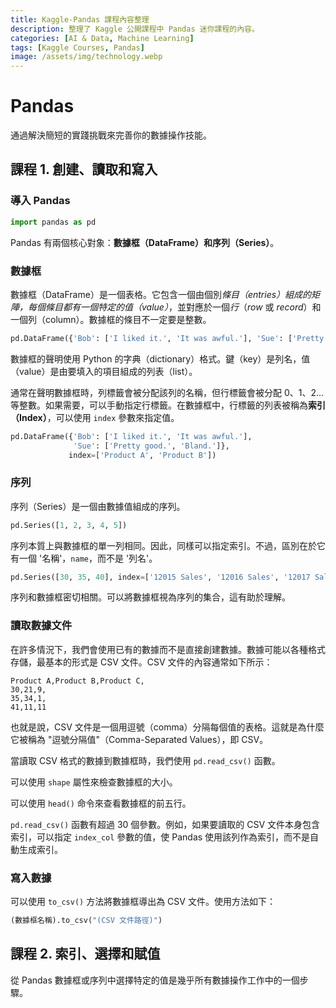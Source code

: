 ```yaml
---
title: Kaggle-Pandas 課程內容整理
description: 整理了 Kaggle 公開課程中 Pandas 迷你課程的內容。
categories: [AI & Data, Machine Learning]
tags: [Kaggle Courses, Pandas]
image: /assets/img/technology.webp
---
```

# Pandas
通過解決簡短的實踐挑戰來完善你的數據操作技能。

## 課程 1. 創建、讀取和寫入
### 導入 Pandas
```python
import pandas as pd
```
Pandas 有兩個核心對象：**數據框（DataFrame）**和**序列（Series）**。

### 數據框
數據框（DataFrame）是一個表格。它包含一個由個別*條目（entries）*組成的矩陣，每個條目都有一個特定的*值（value）*，並對應於一個*行*（*row* 或 *record*）和一個列（column）。數據框的條目不一定要是整數。
```python
pd.DataFrame({'Bob': ['I liked it.', 'It was awful.'], 'Sue': ['Pretty good.', 'Bland.']})
```
數據框的聲明使用 Python 的字典（dictionary）格式。鍵（key）是列名，值（value）是由要填入的項目組成的列表（list）。

通常在聲明數據框時，列標籤會被分配該列的名稱，但行標籤會被分配 0、1、2...等整數。如果需要，可以手動指定行標籤。在數據框中，行標籤的列表被稱為**索引（Index）**，可以使用 ```index``` 參數來指定值。
```python
pd.DataFrame({'Bob': ['I liked it.', 'It was awful.'], 
              'Sue': ['Pretty good.', 'Bland.']},
             index=['Product A', 'Product B'])
```

### 序列
序列（Series）是一個由數據值組成的序列。
```python
pd.Series([1, 2, 3, 4, 5])
```
序列本質上與數據框的單一列相同。因此，同樣可以指定索引。不過，區別在於它有一個 '名稱'，```name```，而不是 '列名'。
```python
pd.Series([30, 35, 40], index=['12015 Sales', '12016 Sales', '12017 Sales'], name='Product A')
```
序列和數據框密切相關。可以將數據框視為序列的集合，這有助於理解。

### 讀取數據文件
在許多情況下，我們會使用已有的數據而不是直接創建數據。數據可能以各種格式存儲，最基本的形式是 CSV 文件。CSV 文件的內容通常如下所示：
```
Product A,Product B,Product C,
30,21,9,
35,34,1,
41,11,11
```
也就是說，CSV 文件是一個用逗號（comma）分隔每個值的表格。這就是為什麼它被稱為 "逗號分隔值"（Comma-Separated Values），即 CSV。

當讀取 CSV 格式的數據到數據框時，我們使用 ```pd.read_csv()``` 函數。

可以使用 ```shape``` 屬性來檢查數據框的大小。

可以使用 ```head()``` 命令來查看數據框的前五行。

```pd.read_csv()``` 函數有超過 30 個參數。例如，如果要讀取的 CSV 文件本身包含索引，可以指定 ```index_col``` 參數的值，使 Pandas 使用該列作為索引，而不是自動生成索引。

### 寫入數據
可以使用 ```to_csv()``` 方法將數據框導出為 CSV 文件。使用方法如下：
```python
(數據框名稱).to_csv("(CSV 文件路徑)")
```

## 課程 2. 索引、選擇和賦值
從 Pandas 數據框或序列中選擇特定的值是幾乎所有數據操作工作中的一個步驟。
